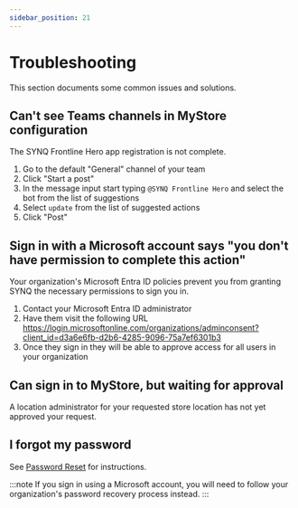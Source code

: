 ```yaml
---
sidebar_position: 21
---
```


# Troubleshooting

This section documents some common issues and solutions.

## Can't see Teams channels in MyStore configuration
The SYNQ Frontline Hero app registration is not complete. 
1. Go to the default "General" channel of your team
2. Click "Start a post"
3. In the message input start typing `@⁠SYNQ Frontline Hero` and select the bot from the list of suggestions
4. Select `update` from the list of suggested actions
5. Click "Post"

## Sign in with a Microsoft account says "you don't have permission to complete this action"
Your organization's Microsoft Entra ID policies prevent you from granting SYNQ the necessary permissions to sign you in. 
1. Contact your Microsoft Entra ID administrator
2. Have them visit the following URL https://login.microsoftonline.com/organizations/adminconsent?client_id=d3a6e6fb-d2b6-4285-9096-75a7ef6301b3
3. Once they sign in they will be able to approve access for all users in your organization

## Can sign in to MyStore, but waiting for approval
A location administrator for your requested store location has not yet approved your request.

## I forgot my password
See [Password Reset](./mystore/user-management.md#password-reset) for instructions.

:::note
If you sign in using a Microsoft account, you will need to follow your organization's password recovery process instead.
:::
